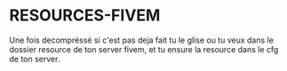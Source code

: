 # RESOURCES-FIVEM

Une fois decompréssé si c'est pas deja fait tu le glise ou tu veux dans le dossier resource de ton server fivem, et tu ensure la resource dans le cfg de ton server.
